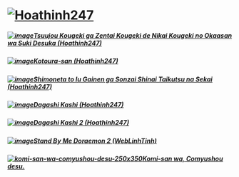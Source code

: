 # [![Hoathinh247](https://user-images.githubusercontent.com/75318518/141947432-f818d463-e399-4827-9d0d-1c5385968d8e.png)](https://admin1509.github.io/hoathinh247tv.com/)

##### [![image](https://user-images.githubusercontent.com/75318518/141947349-7420f8d5-766b-42f2-bcfb-85d1a6bde2d8.png)](https://admin1509.github.io/hoathinh247tv.com/ani-tsuujou-kougeki-ga-zentai-kougeki-de-nikai-kougeki-no-okaasan-wa-suki-desuka-3135.html/)[Tsuujou Kougeki ga Zentai Kougeki de Nikai Kougeki no Okaasan wa Suki Desuka (Hoathinh247)](https://admin1509.github.io/hoathinh247tv.com/ani-tsuujou-kougeki-ga-zentai-kougeki-de-nikai-kougeki-no-okaasan-wa-suki-desuka-3135.html/)
##### [![image](https://user-images.githubusercontent.com/75318518/141957492-1963f7c4-08c9-4076-aaad-7b35623865d3.jpg)](https://admin1509.github.io/hoathinh247tv.com/ani-kotoura-san-2802.html/)[Kotoura-san (Hoathinh247)](https://admin1509.github.io/hoathinh247tv.com/ani-kotoura-san-2802.html/)
##### [![image](https://user-images.githubusercontent.com/75318518/141960241-e7e44568-2a85-4a69-b9cc-87039c774459.jpg)](https://admin1509.github.io/hoathinh247tv.com/ani-shimoneta-to-iu-gainen-ga-sonzai-shinai-taikutsu-na-sekai-2174.html)[Shimoneta to Iu Gainen ga Sonzai Shinai Taikutsu na Sekai (Hoathinh247)](https://admin1509.github.io/hoathinh247tv.com/ani-shimoneta-to-iu-gainen-ga-sonzai-shinai-taikutsu-na-sekai-2174.html)
##### [![image](https://user-images.githubusercontent.com/75318518/142188877-a5942764-86ec-4a29-8d45-9f64e2c1536b.jpg)](https://admin1509.github.io/hoathinh247tv.com/ani-dagashi-kashi-1809.html)[Dagashi Kashi (Hoathinh247)](https://admin1509.github.io/hoathinh247tv.com/ani-dagashi-kashi-1809.html)
##### [![image](https://user-images.githubusercontent.com/75318518/142724242-74cbbf42-c85b-4e85-bfeb-3b90c671b765.png)](https://admin1509.github.io/hoathinh247tv.com/ani-dagashi-kashi-1809.html)[Dagashi Kashi 2 (Hoathinh247)](https://admin1509.github.io/hoathinh247tv.com/ani-dagashi-kashi-1809.html)
##### [![image](https://user-images.githubusercontent.com/75318518/142744940-ce72691b-36d8-4814-b1ff-8cb1e9bc3f42.png)](https://admin1509.github.io/hoathinh247tv.com/weblinhtinh.net/stand-by-me-doraemon-2/)[Stand By Me Doraemon 2 (WebLinhTinh)](https://admin1509.github.io/hoathinh247tv.com/weblinhtinh.net/stand-by-me-doraemon-2/)
##### [![komi-san-wa-comyushou-desu-250x350](https://user-images.githubusercontent.com/75318518/142747947-6744daaa-9c3c-46aa-bdd7-d40d23389549.png)](https://admin1509.github.io/hoathinh247tv.com/weblinhtinh.net/komi-san-wa-comyushou-desu/)[Komi-san wa, Comyushou desu.](https://admin1509.github.io/hoathinh247tv.com/weblinhtinh.net/komi-san-wa-comyushou-desu/)
